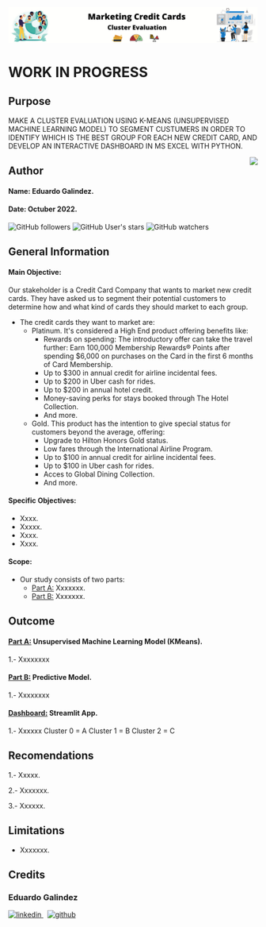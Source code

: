 ![Banner](https://github.com/edleafvirtual/Project-4-How_to_Market_New_Cards/blob/main/CreditCardBanner.png)

# WORK IN PROGRESS

## Purpose
MAKE A CLUSTER EVALUATION USING K-MEANS (UNSUPERVISED MACHINE LEARNING MODEL) TO SEGMENT CUSTUMERS IN ORDER TO IDENTIFY WHICH IS THE BEST GROUP FOR EACH NEW CREDIT CARD, AND DEVELOP AN INTERACTIVE DASHBOARD IN MS EXCEL WITH PYTHON.


<img src="https://raw.githubusercontent.com/matiassingers/awesome-readme/master/icon.png" align="right" />

## Author
#### Name: Eduardo Galindez.
#### Date: Octuber 2022.

<img alt="GitHub followers" src="https://img.shields.io/github/followers/edleafvirtual?style=social"> <img alt="GitHub User's stars" src="https://img.shields.io/github/stars/edleafvirtual?style=social"> <img alt="GitHub watchers" src="https://img.shields.io/github/watchers/edleafvirtual/sales_predictions2023?style=social">

## General Information

#### Main Objective:
 Our stakeholder is a Credit Card Company that wants to market new credit cards.  They have asked us to segment their potential customers to determine how and what kind of cards they should market to each group.
- The credit cards they want to market are:
  - Platinum. It's considered a High End product offering benefits like:
    - Rewards on spending: The introductory offer can take the travel further: Earn 100,000 Membership Rewards® Points after spending $6,000 on purchases on the Card in the first 6 months of Card Membership.
    - Up to $300 in annual credit for airline incidental fees.
    - Up to $200 in Uber cash for rides.
    - Up to $200 in annual hotel credit.
    - Money-saving perks for stays booked through The Hotel Collection.
    - And more.
  - Gold. This product has the intention to give special status for customers beyond the average, offering:
    - Upgrade to Hilton Honors Gold status.
    - Low fares through the International Airline Program.
    - Up to $100 in annual credit for airline incidental fees.
    - Up to $100 in Uber cash for rides.
    - Acces to Global Dining Collection.
    - And more.
#### Specific Objectives:
- Xxxx.
- Xxxxx.
- Xxxx.
- Xxxx.

#### Scope:
- Our study consists of two parts:
   - [Part A:](https://github.com/edleafvirtual/Iowa_Liquor_Sales/blob/main/Part_A--Exploratory_Analysis.ipynb "Part A:") Xxxxxxx.
   - [Part B:](https://github.com/edleafvirtual/Iowa_Liquor_Sales/blob/main/Part_B--ML_Modeling.ipynb "Part B:") Xxxxxxx.


## Outcome
#### [Part A:](https://github.com/edleafvirtual/Project-4-How_to_Market_New_Cards/blob/main/Part_A_KMeans.ipynb) Unsupervised Machine Learning Model (KMeans).
1.- Xxxxxxxx

#### [Part B:](https://github.com/edleafvirtual/Project-4-How_to_Market_New_Cards/blob/main/Part_B_AB_Testing.ipynb) Predictive Model.
1.- Xxxxxxxx

#### [Dashboard:](https://edleafvirtualproject4.streamlitapp.com/) Streamlit App.
1.- Xxxxxx
Cluster 0 = A
Cluster 1 = B
Cluster 2 = C

## Recomendations
1.- Xxxxx.

2.- Xxxxxxx. 

3.- Xxxxxx.

## Limitations
- Xxxxxxx.


## Credits
### Eduardo Galindez
<p>
  <a href="https://www.linkedin.com/in/eduardogalindez/" rel="nofollow noreferrer">
    <img src="https://img.shields.io/badge/LinkedIn-0077B5?style=for-the-badge&logo=linkedin&logoColor=white" alt="linkedin">
  </a> &nbsp; 
  <a href="https://github.com/edleafvirtual" rel="nofollow noreferrer">
    <img src="https://img.shields.io/badge/GitHub-100000?style=for-the-badge&logo=github&logoColor=white" alt="github">
  </a>
</p>
